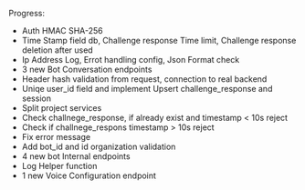 Progress:
- Auth HMAC SHA-256
- Time Stamp field db, Challenge response Time limit, Challenge response deletion after used
- Ip Address Log, Errot handling config, Json Format check
- 3 new Bot Conversation endpoints
- Header hash validation from request, connection to real backend
- Uniqe user_id field and implement Upsert challenge_response and session
- Split project services
- Check challnege_response, if already exist and timestamp < 10s reject
- Check if challnege_respons timestamp > 10s reject
- Fix error message
- Add bot_id and id organization validation
- 4 new bot Internal endpoints
- Log Helper function
- 1 new Voice Configuration endpoint
